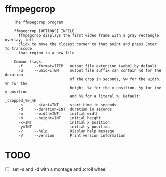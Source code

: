 # ffmpegcrop

        The ffmpegcrop program
        
        ffmpegcrop [OPTIONS] INFILE
          ffmpegcrop displays the first video frame with a gray rectangle overlay, left
          click to move the closest corner to that point and press Enter to transcode
          that region to a new file
        
        Common flags:
          -f     --format=ITEM   output file extension (webm) by default
          -u     --uniq=ITEM     output file suffix can contain %d for the duration
                                 of the crop in seconds, %w for the width, %h for the
                                 height, %x for the x position, %y for the y position
                                 and %% for a literal %. Default: _cropped_%w_%h
          -s     --start=INT     start time in seconds
          -d     --duration=INT  duration in seconds
          -w     --width=INT     initial width
          -h     --height=INT    initial height
          -x=INT                 initial x position
          -y=INT                 initial y position
          -?     --help          Display help message
          -V     --version       Print version information

# TODO

- [ ] set -s and -d with a montage and scroll wheel
